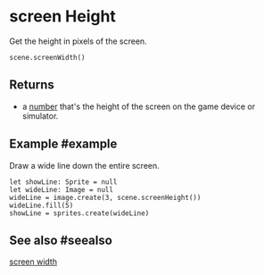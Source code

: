 # screen Height

Get the height in pixels of the screen.

```sig
scene.screenWidth()
```

## Returns

* a [number](/types/number) that's the height of the screen on the game device or simulator.

## Example #example

Draw a wide line down the entire screen.

```blocks
let showLine: Sprite = null
let wideLine: Image = null
wideLine = image.create(3, scene.screenHeight())
wideLine.fill(5)
showLine = sprites.create(wideLine)
```

## See also #seealso

[screen width](/reference/scene/screen-width)

